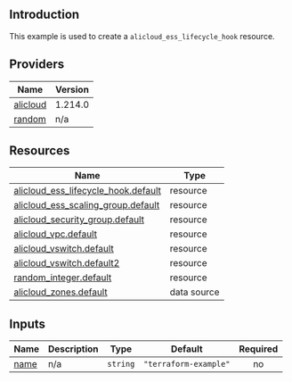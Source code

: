 <!-- BEGIN_TF_DOCS -->
## Introduction

This example is used to create a `alicloud_ess_lifecycle_hook` resource.

## Providers

| Name | Version |
|------|---------|
| <a name="provider_alicloud"></a> [alicloud](#provider\_alicloud) | 1.214.0 |
| <a name="provider_random"></a> [random](#provider\_random) | n/a |

## Resources

| Name | Type |
|------|------|
| [alicloud_ess_lifecycle_hook.default](https://registry.terraform.io/providers/aliyun/alicloud/latest/docs/resources/ess_lifecycle_hook) | resource |
| [alicloud_ess_scaling_group.default](https://registry.terraform.io/providers/aliyun/alicloud/latest/docs/resources/ess_scaling_group) | resource |
| [alicloud_security_group.default](https://registry.terraform.io/providers/aliyun/alicloud/latest/docs/resources/security_group) | resource |
| [alicloud_vpc.default](https://registry.terraform.io/providers/aliyun/alicloud/latest/docs/resources/vpc) | resource |
| [alicloud_vswitch.default](https://registry.terraform.io/providers/aliyun/alicloud/latest/docs/resources/vswitch) | resource |
| [alicloud_vswitch.default2](https://registry.terraform.io/providers/aliyun/alicloud/latest/docs/resources/vswitch) | resource |
| [random_integer.default](https://registry.terraform.io/providers/hashicorp/random/latest/docs/resources/integer) | resource |
| [alicloud_zones.default](https://registry.terraform.io/providers/aliyun/alicloud/latest/docs/data-sources/zones) | data source |

## Inputs

| Name | Description | Type | Default | Required |
|------|-------------|------|---------|:--------:|
| <a name="input_name"></a> [name](#input\_name) | n/a | `string` | `"terraform-example"` | no |
<!-- END_TF_DOCS -->    